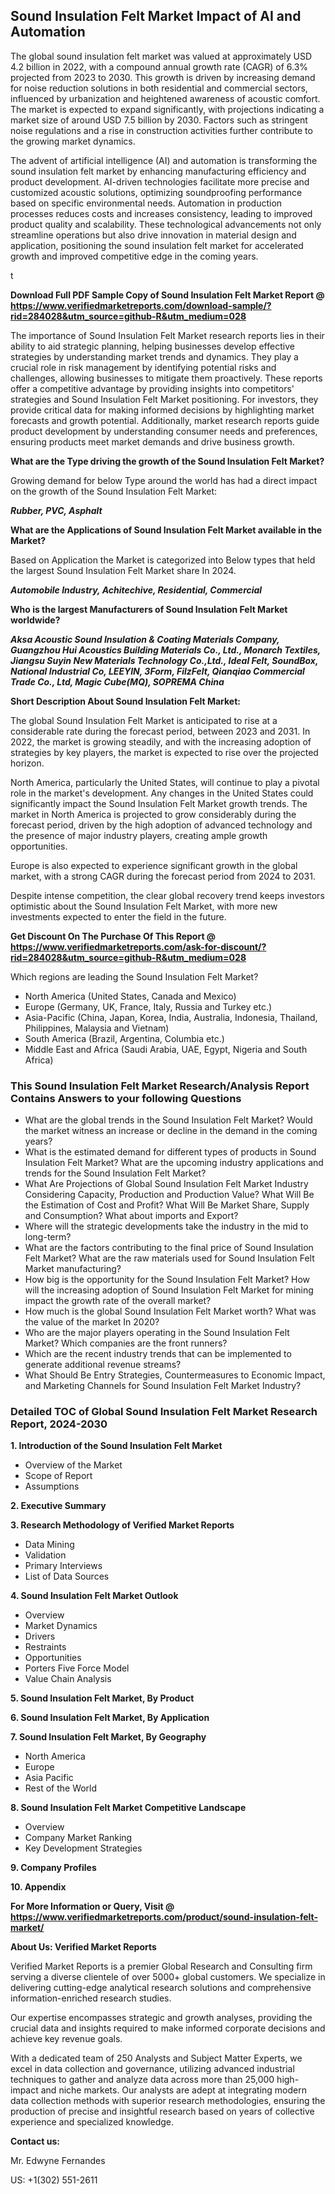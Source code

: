 <h2>Sound Insulation Felt Market Impact of AI and Automation</h2><p>The global sound insulation felt market was valued at approximately USD 4.2 billion in 2022, with a compound annual growth rate (CAGR) of 6.3% projected from 2023 to 2030. This growth is driven by increasing demand for noise reduction solutions in both residential and commercial sectors, influenced by urbanization and heightened awareness of acoustic comfort. The market is expected to expand significantly, with projections indicating a market size of around USD 7.5 billion by 2030. Factors such as stringent noise regulations and a rise in construction activities further contribute to the growing market dynamics.</p><p>The advent of artificial intelligence (AI) and automation is transforming the sound insulation felt market by enhancing manufacturing efficiency and product development. AI-driven technologies facilitate more precise and customized acoustic solutions, optimizing soundproofing performance based on specific environmental needs. Automation in production processes reduces costs and increases consistency, leading to improved product quality and scalability. These technological advancements not only streamline operations but also drive innovation in material design and application, positioning the sound insulation felt market for accelerated growth and improved competitive edge in the coming years.</p>t</p><p id="" class=""><strong>Download Full PDF Sample Copy of Sound Insulation Felt Market Report @ <a href="https://www.verifiedmarketreports.com/download-sample/?rid=284028&utm_source=github-R&utm_medium=028" target="_blank">https://www.verifiedmarketreports.com/download-sample/?rid=284028&utm_source=github-R&utm_medium=028</a></strong></p><p>The importance of&nbsp;Sound Insulation Felt Market research reports lies in their ability to aid strategic planning, helping businesses develop effective strategies by understanding market trends and dynamics. They play a crucial role in risk management by identifying potential risks and challenges, allowing businesses to mitigate them proactively. These reports offer a competitive advantage by providing insights into competitors' strategies and Sound Insulation Felt Market positioning. For investors, they provide critical data for making informed decisions by highlighting market forecasts and growth potential. Additionally, market research reports guide product development by understanding consumer needs and preferences, ensuring products meet market demands and drive business growth.</p><p><strong>What are the&nbsp;Type driving the growth of the Sound Insulation Felt Market?</strong></p><p id="" class="">Growing demand for below Type around the world has had a direct impact on the growth of the Sound Insulation Felt Market:</p><em><strong>Rubber, PVC, Asphalt</strong></em></p><strong>What are the&nbsp;Applications&nbsp;of Sound Insulation Felt Market available in the Market?</strong></p><p id="" class="">Based on Application the Market is categorized into Below types that held the largest Sound Insulation Felt Market share In 2024.</p><em><strong>Automobile Industry, Achitechive, Residential, Commercial</strong></em></p><strong>Who is the largest Manufacturers of Sound Insulation Felt Market worldwide?</strong></p><p><em><strong>Aksa Acoustic Sound Insulation & Coating Materials Company, Guangzhou Hui Acoustics Building Materials Co., Ltd., Monarch Textiles, Jiangsu Suyin New Materials Technology Co.,Ltd., Ideal Felt, SoundBox, National Industrial Co, LEEYIN, 3Form, FilzFelt, Qianqiao Commercial Trade Co., Ltd, Magic Cube(MQ), SOPREMA China</strong></em></p><p id="" class=""><strong>Short Description About Sound Insulation Felt Market:</strong></p><p>The global Sound Insulation Felt Market is anticipated to rise at a considerable rate during the forecast period, between 2023 and 2031. In 2022, the market is growing steadily, and with the increasing adoption of strategies by key players, the market is expected to rise over the projected horizon.</p><p>North America, particularly the United States, will continue to play a pivotal role in the market's development. Any changes in the United States could significantly impact the Sound Insulation Felt Market growth trends. The market in North America is projected to grow considerably during the forecast period, driven by the high adoption of advanced technology and the presence of major industry players, creating ample growth opportunities.</p><p>Europe is also expected to experience significant growth in the global market, with a strong CAGR during the forecast period from 2024 to 2031.</p><p>Despite intense competition, the clear global recovery trend keeps investors optimistic about the Sound Insulation Felt Market, with more new investments expected to enter the field in the future.</p><p id="" class=""><strong>Get Discount On The Purchase Of This Report @ <a href="https://www.verifiedmarketreports.com/ask-for-discount/?rid=284028&utm_source=github-R&utm_medium=028" target="_blank">https://www.verifiedmarketreports.com/ask-for-discount/?rid=284028&utm_source=github-R&utm_medium=028</a></strong></p>Which regions are leading the Sound Insulation Felt Market?</p><ul><li>North America (United States, Canada and Mexico)</li><li>Europe (Germany, UK, France, Italy, Russia and Turkey etc.)</li><li>Asia-Pacific (China, Japan, Korea, India, Australia, Indonesia, Thailand, Philippines, Malaysia and Vietnam)</li><li>South America (Brazil, Argentina, Columbia etc.)</li><li>Middle East and Africa (Saudi Arabia, UAE, Egypt, Nigeria and South Africa)</li></ul><h3 id="" class="">This Sound Insulation Felt Market Research/Analysis Report Contains Answers to your following Questions</h3><ul><li>What are the global trends in the Sound Insulation Felt Market? Would the market witness an increase or decline in the demand in the coming years?</li><li>What is the estimated demand for different types of products in Sound Insulation Felt Market? What are the upcoming industry applications and trends for the Sound Insulation Felt Market?</li><li>What Are Projections of Global Sound Insulation Felt Market Industry Considering Capacity, Production and Production Value? What Will Be the Estimation of Cost and Profit? What Will Be Market Share, Supply and Consumption? What about imports and Export?</li><li>Where will the strategic developments take the industry in the mid to long-term?</li><li>What are the factors contributing to the final price of Sound Insulation Felt Market? What are the raw materials used for Sound Insulation Felt Market manufacturing?</li><li>How big is the opportunity for the Sound Insulation Felt Market? How will the increasing adoption of Sound Insulation Felt Market for mining impact the growth rate of the overall market?</li><li>How much is the global Sound Insulation Felt Market worth? What was the value of the market In 2020?</li><li>Who are the major players operating in the Sound Insulation Felt Market? Which companies are the front runners?</li><li>Which are the recent industry trends that can be implemented to generate additional revenue streams?</li><li>What Should Be Entry Strategies, Countermeasures to Economic Impact, and Marketing Channels for Sound Insulation Felt Market Industry?</li></ul><h3 id="" class="">Detailed TOC of Global Sound Insulation Felt Market Research Report, 2024-2030</h3><p id="" class=""><strong>1. Introduction of the Sound Insulation Felt Market</strong></p><ul><li>Overview of the Market</li><li>Scope of Report</li><li>Assumptions</li></ul><p id="" class=""><strong>2. Executive Summary</strong></p><p id="" class=""><strong>3. Research Methodology of Verified Market Reports</strong></p><ul><li>Data Mining</li><li>Validation</li><li>Primary Interviews</li><li>List of Data Sources</li></ul><p id="" class=""><strong>4. Sound Insulation Felt Market Outlook</strong></p><ul><li>Overview</li><li>Market Dynamics</li><li>Drivers</li><li>Restraints</li><li>Opportunities</li><li>Porters Five Force Model</li><li>Value Chain Analysis</li></ul><p id="" class=""><strong>5. Sound Insulation Felt Market, By Product</strong></p><p id="" class=""><strong>6. Sound Insulation Felt Market, By Application</strong></p><p id="" class=""><strong>7. Sound Insulation Felt Market, By Geography</strong></p><ul><li>North America</li><li>Europe</li><li>Asia Pacific</li><li>Rest of the World</li></ul><p id="" class=""><strong>8. Sound Insulation Felt Market Competitive Landscape</strong></p><ul><li>Overview</li><li>Company Market Ranking</li><li>Key Development Strategies</li></ul><p id="" class=""><strong>9. Company Profiles</strong></p><p id="" class=""><strong>10. Appendix</strong></p><p id="" class=""><strong>For More Information or Query, Visit @ <a href="https://www.verifiedmarketreports.com/product/sound-insulation-felt-market/" target="_blank">https://www.verifiedmarketreports.com/product/sound-insulation-felt-market/</a></strong></p><p id="" class=""><strong>About Us: Verified Market Reports</strong></p><p id="" class="">Verified Market Reports is a premier Global Research and Consulting firm serving a diverse clientele of over 5000+ global customers. We specialize in delivering cutting-edge analytical research solutions and comprehensive information-enriched research studies.</p><p id="" class="">Our expertise encompasses strategic and growth analyses, providing the crucial data and insights required to make informed corporate decisions and achieve key revenue goals.</p><p id="" class="">With a dedicated team of 250 Analysts and Subject Matter Experts, we excel in data collection and governance, utilizing advanced industrial techniques to gather and analyze data across more than 25,000 high-impact and niche markets. Our analysts are adept at integrating modern data collection methods with superior research methodologies, ensuring the production of precise and insightful research based on years of collective experience and specialized knowledge.</p><p id="" class=""><strong>Contact us:</strong></p><p id="" class="">Mr. Edwyne Fernandes</p><p id="" class="">US: +1(302) 551-2611</p>